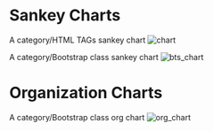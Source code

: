 # Sankey Charts

A category/HTML TAGs sankey chart
![chart](https://user-images.githubusercontent.com/34218434/40146255-398badc8-593b-11e8-93bb-2a64b0d4d8ab.png)


A category/Bootstrap class  sankey chart
![bts_chart](https://user-images.githubusercontent.com/34218434/40149516-7410b5e2-594a-11e8-9749-aa98de95d805.png)


# Organization Charts

A category/Bootstrap class org chart
![org_chart](https://user-images.githubusercontent.com/34218434/40260709-736ece10-5ad2-11e8-8816-110fda27aea3.png)

